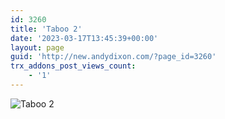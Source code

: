 ```yaml
---
id: 3260
title: 'Taboo 2'
date: '2023-03-17T13:45:39+00:00'
layout: page
guid: 'http://new.andydixon.com/?page_id=3260'
trx_addons_post_views_count:
    - '1'
---
```


![Taboo 2](https://i0.wp.com/assets.g8x2.ldn.idrivee2-23.com/posters/Taboo%202%2001.jpg?w=1200&ssl=1 "Taboo 2")